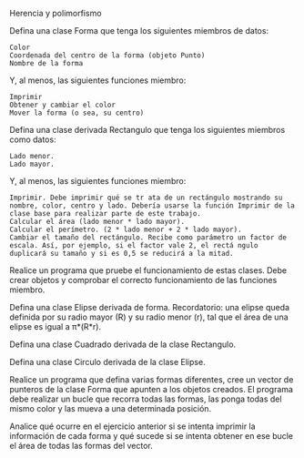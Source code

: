 Herencia y polimorfismo

Defina una clase Forma que tenga los siguientes miembros de datos:

    Color
    Coordenada del centro de la forma (objeto Punto)
    Nombre de la forma

Y, al menos, las siguientes funciones miembro:

    Imprimir
    Obtener y cambiar el color
    Mover la forma (o sea, su centro)

Defina una clase derivada Rectangulo que tenga los siguientes miembros como datos:

    Lado menor.
    Lado mayor.

Y, al menos, las siguientes funciones miembro:

    Imprimir. Debe imprimir qué se tr ata de un rectángulo mostrando su nombre, color, centro y lado. Debería usarse la función Imprimir de la clase base para realizar parte de este trabajo.
    Calcular el área (lado menor * lado mayor).
    Calcular el perímetro. (2 * lado menor + 2 * lado mayor).
    Cambiar el tamaño del rectángulo. Recibe como parámetro un factor de escala. Así, por ejemplo, si el factor vale 2, el rectá ngulo duplicará su tamaño y si es 0,5 se reducirá a la mitad.

Realice un programa que pruebe el funcionamiento de estas clases. Debe crear objetos y comprobar el correcto funcionamiento de las funciones miembro.

Defina una clase Elipse derivada de forma. Recordatorio: una elipse queda definida por su radio mayor (R) y su radio menor (r), tal que el área de una elipse es igual a π*(R*r).

Defina una clase Cuadrado derivada de la clase Rectangulo.

Defina una clase Circulo derivada de la clase Elipse.

Realice un programa que defina varias formas diferentes, cree un vector de punteros de la clase Forma que apunten a los objetos creados. El programa debe realizar un bucle que recorra todas las formas, las ponga todas del mismo color y las mueva a una determinada posición.

Analice qué ocurre en el ejercicio anterior si se intenta imprimir la información de cada forma y qué sucede si se intenta obtener en ese bucle el área de todas las formas del vector.